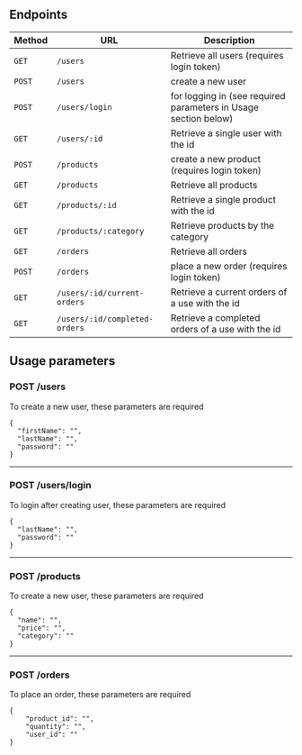 ## Endpoints

| Method   | URL           | Description                              | 
| -------- | --------------| ---------------------------------------- | 
| `GET`    | `/users`      | Retrieve all users (requires login token) |
| `POST`   | `/users`     | create a new user |
| `POST`   | `/users/login`     | for logging in (see required parameters in Usage section below) |
| `GET`    | `/users/:id`      | Retrieve a single user with the id |
| `POST`   | `/products`     | create a new product (requires login token) |
| `GET`    | `/products`      | Retrieve all products |
| `GET`    | `/products/:id`      | Retrieve a single product with the id |
| `GET`    | `/products/:category`      | Retrieve products by the category |
| `GET`    | `/orders`      | Retrieve all orders |
| `POST`   | `/orders`     | place a new order (requires login token) |
| `GET`    | `/users/:id/current-orders`      | Retrieve a current orders of a use with the id |
| `GET`    | `/users/:id/completed-orders`      | Retrieve a completed orders of a use with the id |


## Usage parameters

### POST /users
To create a new user, these parameters are required
```
{
  "firstName": "",
  "lastName": "",
  "password": ""
}
```
___

### POST /users/login
To login after creating user, these parameters are required
```
{
  "lastName": "",
  "password": ""
}
```
___

### POST /products
To create a new user, these parameters are required
```
{
  "name": "",
  "price": "",
  "category": ""
}
```
___

### POST /orders
To place an order, these parameters are required
```
{
	"product_id": "",
	"quantity": "",
	"user_id": ""
}
```
